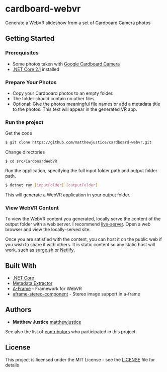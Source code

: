 # cardboard-webvr

Generate a WebVR slideshow from a set of Cardboard Camera photos

## Getting Started

### Prerequisites

- Some photos taken with [Google Cardboard Camera](https://play.google.com/store/apps/details?id=com.google.vr.cyclops&hl=en_US)
- [.NET Core 2.1](https://dotnet.microsoft.com/download/dotnet-core/2.1) installed

### Prepare Your Photos
- Copy your Cardboard photos to an empty folder.
- The folder should contain no other files.
- Optional: Give the photos meaningful file names or add a metadata title to the photos. This text will appear in the generated VR app.

### Run the project

Get the code
```sh
$ git clone https://github.com/matthewjustice/cardboard-webvr.git
```

Change directories

```
$ cd src/CardboardWebVR
```

Run the application, specifying the full input folder path and output folder path.

```sh
$ dotnet run [inputFolder] [outputFolder]
```

This will generate a WebVR application in your output folder.

### View WebVR Content

To view the WebVR content you generated, locally serve the content of the output folder with a web server. I recommend [live-server](https://www.npmjs.com/package/live-server). Open a web browser and view the locally-served site.

Once you are satisfied with the content, you can host it on the public web if you wish to share it with others. It is static content so any static host will work, such as [surge.sh](https://surge.sh/) or [Netlify](https://www.netlify.com/).

## Built With
- [.NET Core](https://docs.microsoft.com/en-us/dotnet/core/)
- [Metadata Extractor](https://github.com/drewnoakes/metadata-extractor-dotnet)
- [A-Frame](https://aframe.io/) - Framework for WebVR
- [aframe-stereo-component](https://github.com/oscarmarinmiro/aframe-stereo-component) - Stereo image support in a-frame

## Authors

- **Matthew Justice** [matthewjustice](https://github.com/matthewjustice)

See also the list of [contributors](https://github.com/matthewjustice/cardboard-webvr/contributors) who participated in this project.

## License

This project is licensed under the MIT License - see the [LICENSE](LICENSE) file for details
